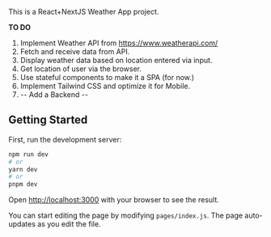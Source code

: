 This is a React+NextJS Weather App project.

**TO DO**
1. Implement Weather API from https://www.weatherapi.com/
2. Fetch and receive data from API.
3. Display weather data based on location entered via input.
4. Get location of user via the browser.
5. Use stateful components to make it a SPA (for now.)
6. Implement Tailwind CSS and optimize it for Mobile.
7. -- Add a Backend --

## Getting Started

First, run the development server:

```bash
npm run dev
# or
yarn dev
# or
pnpm dev
```

Open [http://localhost:3000](http://localhost:3000) with your browser to see the result.

You can start editing the page by modifying `pages/index.js`. The page auto-updates as you edit the file.

